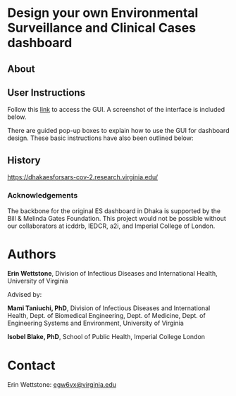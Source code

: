 # Design your own Environmental Surveillance and Clinical Cases dashboard

## About

## User Instructions

Follow this [link](https://erin-wettstone.shinyapps.io/DashboardDesign_GUI/) to access the GUI. A screenshot of the interface is included below.




There are guided pop-up boxes to explain how to use the GUI for dashboard design. These basic instructions have also been outlined below:

## History
https://dhakaesforsars-cov-2.research.virginia.edu/ 

### Acknowledgements
The backbone for the original ES dashboard in Dhaka is supported by the Bill & Melinda Gates Foundation. This project would not be possible without our collaborators at icddrb, IEDCR, a2i, and Imperial College of London.

# Authors
**Erin Wettstone**, Division of Infectious Diseases and International Health, University of Virginia

Advised by:

**Mami Taniuchi, PhD**, Division of Infectious Diseases and International Health, Dept. of Biomedical Engineering, Dept. of Medicine, Dept. of Engineering Systems and Environment, University of Virginia

**Isobel Blake, PhD**, School of Public Health, Imperial College London

# Contact
Erin Wettstone: egw6vx@virginia.edu
